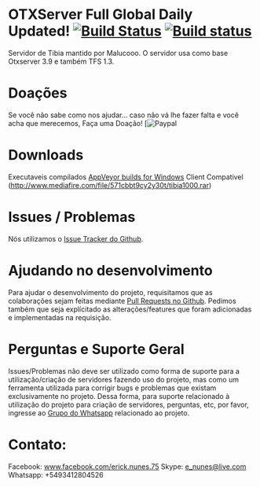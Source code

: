 # OTXServer Full Global Daily Updated!  [![Build Status](https://travis-ci.org/malucooo/Otxserver-New.svg?branch=master)](https://travis-ci.org/malucooo/Otxserver-New) [![Build status](https://ci.appveyor.com/api/projects/status/8vp4es6y9df5d8tp?svg=true)](https://ci.appveyor.com/project/malucooo/otxserver-new)

Servidor de Tibia mantido por Malucooo. O servidor usa como base Otxserver 3.9 e também TFS 1.3.

# Doações

Se você não sabe como nos ajudar... caso não vá lhe fazer falta e você acha que merecemos, Faça uma Doação!
[![Paypal](https://www.paypal.com/cgi-bin/webscr?cmd=_donations&business=PKCURM6TXD772&lc=BR&item_name=OTXServer%)


# Downloads
Executaveis compilados [AppVeyor builds for Windows](https://ci.appveyor.com/project/malucooo/otxserver-new)
Client Compativel (http://www.mediafire.com/file/571cbbt9cy2y30t/tibia1000.rar)

# Issues / Problemas
Nós utilizamos o [Issue Tracker do Github](https://github.com/malucooo/Otxserver-new/issues).

# Ajudando no desenvolvimento
Para ajudar o desenvolvimento do projeto, requisitamos que as colaborações sejam feitas mediante [Pull Requests no Github](https://github.com/malucooo/Otxserver-new/pulls). Pedimos também que seja explícitado as alterações/features que foram adicionadas e implementadas na requisição.

# Perguntas e Suporte Geral
Issues/Problemas não deve ser utilizado como forma de suporte para a utilização/criação de servidores fazendo uso do projeto, mas como um ferramenta utilizada para corrigir bugs e problemas que existam exclusivamente no projeto. Dessa forma, para suporte relacionado à utilização do projeto para criação de servidores, perguntas, etc, por favor, ingresse ao [Grupo do Whatsapp](https://chat.whatsapp.com/FiCjS2KDYE5KaDg1nJ2oRn) relacionado ao projeto.

# Contato:
Facebook: www.facebook.com/erick.nunes.75
Skype: e_nunes@live.com
Whatsapp: +5493412804526
